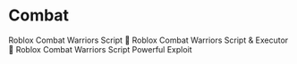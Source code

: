 # Combat
Roblox Combat Warriors Script 🚀 Roblox Combat Warriors Script &amp; Executor 🚀 Roblox Combat Warriors Script Powerful Exploit
